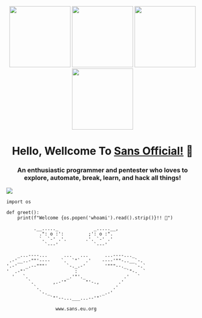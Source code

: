 <p align="center"> <img src="https://octodex.github.com/images/vinyltocat.png" height="160px" width="160px"> <img src="https://octodex.github.com/images/daftpunktocat-thomas.gif" height="160px" width="160px"> <img src="https://octodex.github.com/images/daftpunktocat-guy.gif" height="160px" width="160px"> <img src="https://octodex.github.com/images/Robotocat.png" height="160px" width="160px"></p>

<h1 align="center">Hello, Wellcome To <a href="https://umar0x01.sh"  target="_blank">Sans Official!</a> 👋</h1>
    
<h3 align="center">An enthusiastic programmer and pentester who loves to explore, automate, break, learn, and hack all things!</h3>
<p align="left"> <img src="https://komarev.com/ghpvc/?username=Anon-Exploiter&style=flat&color=blueviolet"/> </p>

```python3
import os

def greet():
    print(f"Welcome {os.popen('whoami').read().strip()}!! 👋")
```
```
          .__....._             _.....__,
            .": o :':         ;': o :".
            `. `-' .'.       .'. `-' .'
              `---'             `---'

    _...----...      ...   ...      ...----..._
 .-'__..-""'----    `.  `"`  .'    ----'""-..__`-.
'.-'   _.--"""'       `-._.-'       '"""--._   `-.`
'  .-"'                  :                  `"-.  `
  '   `.              _.'"'._              .'   `
        `.       ,.-'"       "'-.,       .'
          `.                           .'
            `-._                   _.-'
                `"'--...___...--'"`
       
                  www.sans.eu.org
```
